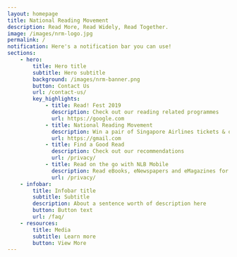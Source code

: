 ```yaml
---
layout: homepage
title: National Reading Movement
description: Read More, Read Widely, Read Together.
image: /images/nrm-logo.jpg
permalink: /
notification: Here's a notification bar you can use!
sections:
    - hero:
        title: Hero title
        subtitle: Hero subtitle
        background: /images/nrm-banner.png
        button: Contact Us
        url: /contact-us/
        key_highlights:
            - title: Read! Fest 2019
              description: Check out our reading related programmes
              url: https://google.com
            - title: National Reading Movement
              description: Win a pair of Singapore Airlines tickets & other attractive prizes
              url: https://gmail.com
            - title: Find a Good Read
              description: Check out our recommendations
              url: /privacy/
			- title: Read on the go with NLB Mobile
              description: Read eBooks, eNewspapers and eMagazines for free
              url: /privacy/
    - infobar:
        title: Infobar title
        subtitle: Subtitle
        description: About a sentence worth of description here
        button: Button text
        url: /faq/
    - resources:
        title: Media
        subtitle: Learn more
        button: View More
---
```

